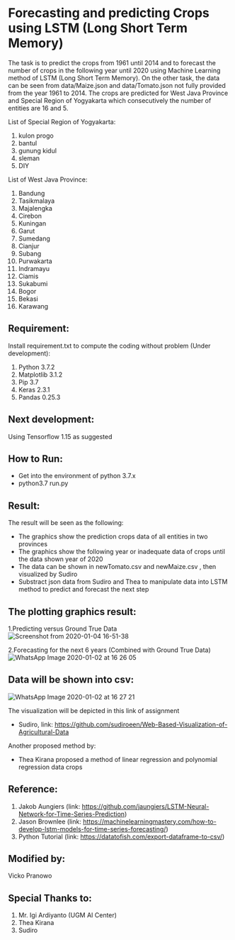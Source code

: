# Forecasting and predicting Crops using LSTM (Long Short Term Memory)

The task is to predict the crops from 1961 until 2014 and to forecast the number of crops in the following year until 2020 using Machine Learning method of LSTM (Long Short Term Memory). On the other task, the data can be seen from data/Maize.json and data/Tomato.json not fully provided from the year 1961 to 2014. The crops are predicted for West Java Province and Special Region of Yogyakarta which consecutively the number of entities are 16 and 5.


List of Special Region of Yogyakarta:
1. kulon progo
2. bantul
3. gunung kidul
4. sleman
5. DIY

List of West Java Province:
1. Bandung
2. Tasikmalaya
3. Majalengka
4. Cirebon
5. Kuningan 
6. Garut
7. Sumedang
8. Cianjur
9. Subang
10. Purwakarta
11. Indramayu
12. Ciamis
13. Sukabumi
14. Bogor
15. Bekasi
16. Karawang

## Requirement:
Install requirement.txt to compute the coding without problem (Under development):
1. Python 3.7.2
2. Matplotlib 3.1.2
3. Pip 3.7
4. Keras 2.3.1
5. Pandas 0.25.3

## Next development:
Using Tensorflow 1.15 as suggested

## How to Run:
- Get into the environment of python 3.7.x
- python3.7 run.py

## Result:
The result will be seen as the following: 
- The graphics show the prediction crops data of all entities in two provinces
- The graphics show the following year or inadequate data of crops until the data shown year of 2020
- The data can be shown in newTomato.csv and newMaize.csv , then visualized by Sudiro
- Substract json data from Sudiro and Thea to manipulate data into LSTM method to predict and forecast the next step

## The plotting graphics result:
1.Predicting versus Ground True Data<br/>
![Screenshot from 2020-01-04 16-51-38](https://user-images.githubusercontent.com/33710222/71764016-2c2a2680-2f15-11ea-9f02-b70d70c9ad7b.png)

2.Forecasting for the next 6 years (Combined with Ground True Data) </br>
![WhatsApp Image 2020-01-02 at 16 26 05](https://user-images.githubusercontent.com/33710222/71764081-bb373e80-2f15-11ea-8d13-3ee52f0258ab.jpeg)

## Data will be shown into csv:
![WhatsApp Image 2020-01-02 at 16 27 21](https://user-images.githubusercontent.com/33710222/71764103-02bdca80-2f16-11ea-9ea9-86f81f7de9ba.jpeg)

The visualization will be depicted in this link of assignment 
- Sudiro, link: https://github.com/sudiroeen/Web-Based-Visualization-of-Agricultural-Data

Another proposed method by:
- Thea Kirana proposed a method of linear regression and polynomial regression data crops

## Reference:
1. Jakob Aungiers (link: https://github.com/jaungiers/LSTM-Neural-Network-for-Time-Series-Prediction)
2. Jason Brownlee (link: https://machinelearningmastery.com/how-to-develop-lstm-models-for-time-series-forecasting/)
3. Python Tutorial (link: https://datatofish.com/export-dataframe-to-csv/)

## Modified by:
Vicko Pranowo

## Special Thanks to:
1. Mr. Igi Ardiyanto (UGM AI Center)
2. Thea Kirana
3. Sudiro


